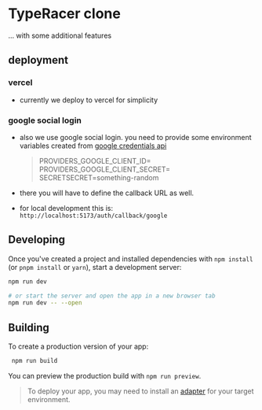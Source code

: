 # TypeRacer clone

... with some additional features

## deployment

### vercel

- currently we deploy to vercel for simplicity

### google social login

- also we use google social login. you need to provide some environment variables created from [google credentials api](https://console.cloud.google.com/apis/credentials)

  > PROVIDERS_GOOGLE_CLIENT_ID=
  > PROVIDERS_GOOGLE_CLIENT_SECRET=
  > SECRETSECRET=something-random

- there you will have to define the callback URL as well.
- for local development this is: `http://localhost:5173/auth/callback/google`

## Developing

Once you've created a project and installed dependencies with `npm install` (or `pnpm install` or `yarn`), start a development server:

```bash
npm run dev

# or start the server and open the app in a new browser tab
npm run dev -- --open
```

## Building

To create a production version of your app:

```bash
 npm run build
```

You can preview the production build with `npm run preview`.

> To deploy your app, you may need to install an [adapter](https://kit.svelte.dev/docs/adapters) for your target environment.
